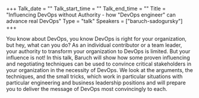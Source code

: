 +++
Talk_date = ""
Talk_start_time = ""
Talk_end_time = ""
Title = "Influencing DevOps without Authority - how \"DevOps engineer\" can advance real DevOps"
Type = "talk"
Speakers = ["baruch-sadogursky"]
+++

You know about DevOps, you know DevOps is right for your organization, but hey, what can you do? As an individual contributor or a team leader, your authority to transform your organization to DevOps is limited. But your influence is not!
In this talk, Baruch will show how some proven influencing and negotiating techniques can be used to convince critical stakeholders in your organization in the necessity of DevOps.
We look at the arguments, the techniques, and the small tricks, which work in particular situations with particular engineering and business leadership positions and will prepare you to deliver the message of DevOps most convincingly to each.
